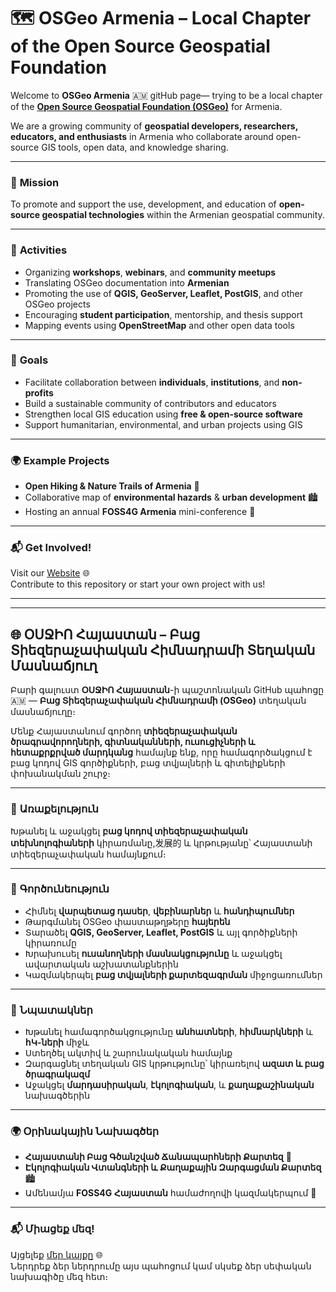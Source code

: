 # 🗺️ OSGeo Armenia – Local Chapter of the Open Source Geospatial Foundation

Welcome to  **OSGeo Armenia** 🇦🇲 gitHub page— trying to be a local chapter of the **[Open Source Geospatial Foundation (OSGeo)](https://www.osgeo.org/)** for Armenia.

We are a growing community of **geospatial developers, researchers, educators, and enthusiasts** in Armenia who collaborate around open-source GIS tools, open data, and knowledge sharing.

---

### 🎯 **Mission**
To promote and support the use, development, and education of **open-source geospatial technologies** within the Armenian geospatial community.

---

### 📅 **Activities**
- Organizing **workshops**, **webinars**, and **community meetups**
- Translating OSGeo documentation into **Armenian**
- Promoting the use of **QGIS, GeoServer, Leaflet, PostGIS**, and other OSGeo projects
- Encouraging **student participation**, mentorship, and thesis support
- Mapping events using **OpenStreetMap** and other open data tools

---

### 🤝 **Goals**
- Facilitate collaboration between **individuals**, **institutions**, and **non-profits**
- Build a sustainable community of contributors and educators
- Strengthen local GIS education using **free & open-source software**
- Support humanitarian, environmental, and urban projects using GIS

---

### 🌍 **Example Projects**
- **Open Hiking & Nature Trails of Armenia** 🥾
- Collaborative map of **environmental hazards** & **urban development** 🏙️
- Hosting an annual **FOSS4G Armenia** mini-conference 🎤

---

### 📬 Get Involved!
Visit our [Website](https://osgeo-armenia.github.io) 🌐  
Contribute to this repository or start your own project with us!

---

---

## 🌐 ՕՍՋԻՈ Հայաստան – Բաց Տիեզերաչափական Հիմնադրամի Տեղական Մասնաճյուղ

Բարի գալուստ **ՕՍՋԻՈ Հայաստան**-ի պաշտոնական GitHub պահոցը 🇦🇲 — **Բաց Տիեզերաչափական Հիմնադրամի (OSGeo)** տեղական մասնաճյուղը։

Մենք Հայաստանում գործող **տիեզերաչափական ծրագրավորողների, գիտնականների, ուսուցիչների և հետաքրքրված մարդկանց** համայնք ենք, որը համագործակցում է բաց կոդով GIS գործիքների, բաց տվյալների և գիտելիքների փոխանակման շուրջ։

---

### 🎯 **Առաքելություն**
Խթանել և աջակցել **բաց կոդով տիեզերաչափական տեխնոլոգիաների** կիրառմանը,发展的 և կրթությանը՝ Հայաստանի տիեզերաչափական համայնքում։

---

### 📅 **Գործունեություն**
- Հիմնել **վարպետաց դասեր**, **վեբինարներ** և **հանդիպումներ**
- Թարգմանել OSGeo փաստաթղթերը **հայերեն**
- Տարածել **QGIS, GeoServer, Leaflet, PostGIS** և այլ գործիքների կիրառումը
- Խրախուսել **ուսանողների մասնակցությունը** և աջակցել ավարտական աշխատանքներին
- Կազմակերպել **բաց տվյալների քարտեզագրման** միջոցառումներ

---

### 🤝 **Նպատակներ**
- Խթանել համագործակցությունը **անհատների**, **հիմնարկների** և **հԿ-ների** միջև
- Ստեղծել ակտիվ և շարունակական համայնք
- Զարգացնել տեղական GIS կրթությունը՝ կիրառելով **ազատ և բաց ծրագրակազմ**
- Աջակցել **մարդասիրական**, **էկոլոգիական**, և **քաղաքաշինական** նախագծերին

---

### 🌍 **Օրինակային Նախագծեր**
- **Հայաստանի Բաց Գծանշված Ճանապարհների Քարտեզ** 🥾  
- **Էկոլոգիական Վտանգների և Քաղաքային Զարգացման Քարտեզ** 🏙️  
- Ամենամյա **FOSS4G Հայաստան** համաժողովի կազմակերպում 🎤

---

### 📬 Միացեք մեզ!
Այցելեք [մեր կայքը](https://osgeo-armenia.github.io) 🌐  
Ներդրեք ձեր ներդրումը այս պահոցում կամ սկսեք ձեր սեփական նախագիծը մեզ հետ։

